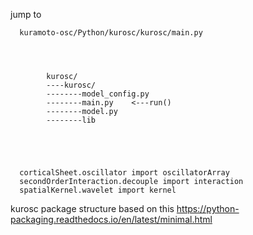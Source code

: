 jump to <br>

      kuramoto-osc/Python/kurosc/kurosc/main.py



    
            kurosc/
            ----kurosc/
            --------model_config.py
            --------main.py    <---run()
            --------model.py
            --------lib





      corticalSheet.oscillator import oscillatorArray
      secondOrderInteraction.decouple import interaction
      spatialKernel.wavelet import kernel


kurosc package structure based on this
https://python-packaging.readthedocs.io/en/latest/minimal.html
